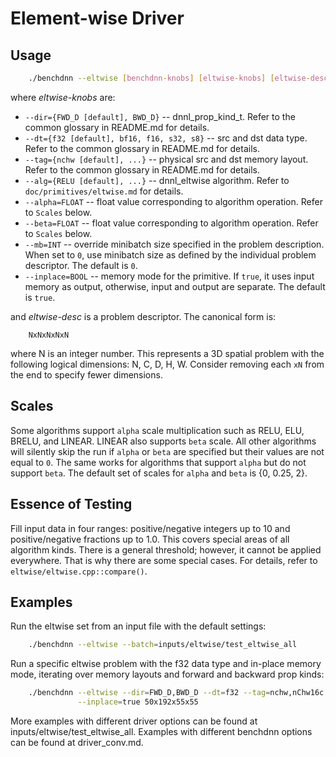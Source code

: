 # Element-wise Driver

## Usage
``` sh
    ./benchdnn --eltwise [benchdnn-knobs] [eltwise-knobs] [eltwise-desc] ...
```

where *eltwise-knobs* are:

 - `--dir={FWD_D [default], BWD_D}` -- dnnl_prop_kind_t. Refer to the common
            glossary in README.md for details.
 - `--dt={f32 [default], bf16, f16, s32, s8}` -- src and dst data type.
            Refer to the common glossary in README.md for details.
 - `--tag={nchw [default], ...}` -- physical src and dst memory layout.
            Refer to the common glossary in README.md for details.
 - `--alg={RELU [default], ...}` -- dnnl_eltwise algorithm.
            Refer to ``doc/primitives/eltwise.md`` for details.
 - `--alpha=FLOAT` -- float value corresponding to algorithm operation.
            Refer to ``Scales`` below.
 - `--beta=FLOAT` -- float value corresponding to algorithm operation.
            Refer to ``Scales`` below.
 - `--mb=INT` -- override minibatch size specified in the problem description.
             When set to `0`, use minibatch size as defined by the individual
             problem descriptor. The default is `0`.
 - `--inplace=BOOL` -- memory mode for the primitive. If `true`, it uses input
            memory as output, otherwise, input and output are separate.
            The default is `true`.

and *eltwise-desc* is a problem descriptor. The canonical form is:
```
    NxNxNxNxN
```
where N is an integer number. This represents a 3D spatial problem with the
following logical dimensions: N, C, D, H, W. Consider removing each `xN` from
the end to specify fewer dimensions.


## Scales
Some algorithms support `alpha` scale multiplication such as RELU, ELU, BRELU,
and LINEAR. LINEAR also supports `beta` scale. All other algorithms will
silently skip the run if `alpha` or `beta` are specified but their values are
not equal to `0`. The same works for algorithms that support `alpha` but do not
support `beta`. The default set of scales for `alpha` and `beta` is
{0, 0.25, 2}.


## Essence of Testing
Fill input data in four ranges: positive/negative integers up to 10 and
positive/negative fractions up to 1.0. This covers special areas of all
algorithm kinds. There is a general threshold; however, it cannot be applied
everywhere. That is why there are some special cases. For details, refer to
``eltwise/eltwise.cpp::compare()``.


## Examples

Run the eltwise set from an input file with the default settings:
``` sh
    ./benchdnn --eltwise --batch=inputs/eltwise/test_eltwise_all
```

Run a specific eltwise problem with the f32 data type and in-place memory mode,
iterating over memory layouts and forward and backward prop kinds:
``` sh
    ./benchdnn --eltwise --dir=FWD_D,BWD_D --dt=f32 --tag=nchw,nChw16c \
               --inplace=true 50x192x55x55
```

More examples with different driver options can be found at
inputs/eltwise/test_eltwise_all. Examples with different benchdnn options can be
found at driver_conv.md.

